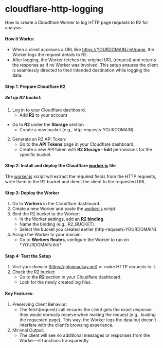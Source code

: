 # cloudflare-http-logging
How to create a Cloudflare Worker to log HTTP page requests to R2 for analysis
#### How It Works:
- When a client accesses a URL like https://YOURDOMAIN.net/page, the Worker logs the request details to R2.
- After logging, the Worker fetches the original URL (request) and returns the response as if no Worker was involved. This setup ensures the client is seamlessly directed to their intended destination while logging the data.
#### Step 1: Prepare Cloudflare R2
##### Set up R2 bucket:

1. Log in to your Cloudflare dashboard.
	- Add **R2** to your account
  - Go to **R2** under the **Storage** section
	- Create a new bucket (e.g., http-requests-YOURDOMAIN).
2. Generate an R2 API Token:
	- Go to the **API Tokens** page in your Cloudflare dashboard.
	- Create a new API token with **R2 Storage - Edit** permissions for the specific bucket.
#### Step 2: Install and deploy the Cloudflare [worker.js](worker.js) file

The [worker.js](worker.js) script will extract the required fields from the HTTP requests, write them to the R2 bucket and direct the client to the requested URL.

#### Step 3: Deploy the Worker

1. Go to **Workers** in the Cloudflare dashboard.
2. Create a new Worker and paste the [worker.js](worker.js) script.
3. Bind the R2 bucket to the Worker: 
	- In the Worker settings, add an **R2 binding**.
	- Name the binding (e.g., R2_BUCKET).
	- Select the bucket you created earlier (http-requests-YOURDOMAIN).
4. Assign the Worker to your domain:
	- Go to **Workers Routes**, configure the Worker to run on \*.YOURDOMAIN.tld/*

#### Step 4: Test the Setup

1. Visit your domain (https://johnmackay.net) or make HTTP requests to it.
2. Check the R2 bucket:
	- Go to the **R2** section in your Cloudflare dashboard.
	- Look for the newly created log files.

#### Key Features:
1. Preserving Client Behavior:
	- The fetch(request) call ensures the client gets the exact response they would normally receive when making the request (e.g., loading the requested page). This way, the Worker logs the data but doesn’t interfere with the client’s browsing experience.
2. Minimal Output:
	- The client will see no additional messages or responses from the Worker—it functions transparently.



